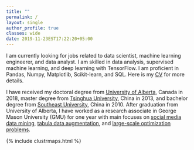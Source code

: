 ```yaml
---
title: ""
permalink: /
layout: single
author_profile: true
classes: wide
date: 2019-11-23EST17:22:20+05:00
---
```


I am currently looking for jobs related to data scientist, machine learning engineerer, and data analyst. I am skilled in data analysis, supervised machine learning, and deep learning with TensorFlow. I am proficient in Pandas, Numpy, Matplotlib, Scikit-learn, and SQL. Here is my [CV](/assets/CV_JL.pdf) for more details. 

I have received my doctoral degree from [University of Alberta](https://www.ualberta.ca/), Canada in 2018, master degree from [Tsinghua University](http://www.tsinghua.edu.cn/publish/newthuen/), China in 2013, and bachelor degree from [Southeast University](http://www.seu.edu.cn/english/), China in 2010. After graduation from University of Alberta,  I have worked as a research associate in George Mason University (GMU) for one year with main focuses on [social media data mining](/JingLiu/data%20science/GNN/), [tabula data augmentation](/JingLiu/data%20science/GAN/), and [large-scale optimization problems](/JingLiu/data%20science/OPT/). 


<!--- ## Education
- Doctor of Philosophy, [Civil Engineering](http://www.civil.engineering.ualberta.ca/), Jun. 2018,  
[University of Alberta](https://www.ualberta.ca/), Edmonton, Canada             
- Master of Engineering, [Electronic Engineering](http://www.ee.tsinghua.edu.cn/publish/eeen/index.html), Jun. 2013,  
[Tsinghua University](http://www.tsinghua.edu.cn/publish/newthuen/), Beijing, China
- Bachelor of Engineering, [Information Engineering](http://radio.seu.edu.cn/), Jun. 2010,  
[Southeast University](http://www.seu.edu.cn/english/), Nanjing, China -->

{% include clustrmaps.html %}
